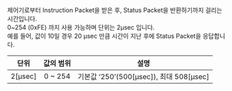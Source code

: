 
제어기로부터 Instruction Packet을 받은 후, Status Packet을 반환하기까지 걸리는 시간입니다.  
0~254 (0xFE) 까지 사용 가능하며 단위는 2μsec 입니다.  
예를 들어, 값이 10일 경우 20 μsec 만큼 시간이 지난 후에 Status Packet을 응답합니다.

|  단위   | 값의 범위 |                  설명                   |
|:-------:|:---------:|:---------------------------------------:|
| 2[μsec] |  0 ~ 254  | 기본값 ‘250’(500[μsec]), 최대 508[μsec] |
